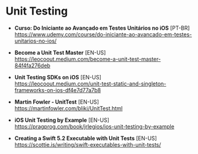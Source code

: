 # Unit Testing

- **Curso: Do Iniciante ao Avançado em Testes Unitários no iOS** [PT-BR] \
https://www.udemy.com/course/do-iniciante-ao-avancado-em-testes-unitarios-no-ios/

- **Become a Unit Test Master** [EN-US] \
https://leocoout.medium.com/become-a-unit-test-master-84f4fa276deb

- **Unit Testing SDKs on iOS** [EN-US] \
https://leocoout.medium.com/unit-test-static-and-singleton-frameworks-on-ios-df4e7d77a7b8

- **Martin Fowler - UnitTest** [EN-US] \
https://martinfowler.com/bliki/UnitTest.html

- **iOS Unit Testing by Example** [EN-US] \
https://pragprog.com/book/jrlegios/ios-unit-testing-by-example

- **Creating a Swift 5.2 Executable with Unit Tests** [EN-US] \
https://scottie.is/writing/swift-executables-with-unit-tests/